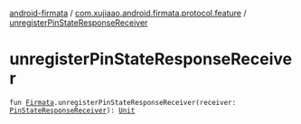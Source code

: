 [android-firmata](../index.md) / [com.xujiaao.android.firmata.protocol.feature](index.md) / [unregisterPinStateResponseReceiver](./unregister-pin-state-response-receiver.md)

# unregisterPinStateResponseReceiver

`fun `[`Firmata`](../com.xujiaao.android.firmata.protocol/-firmata/index.md)`.unregisterPinStateResponseReceiver(receiver: `[`PinStateResponseReceiver`](-pin-state-response-receiver.md)`): `[`Unit`](https://kotlinlang.org/api/latest/jvm/stdlib/kotlin/-unit/index.html)